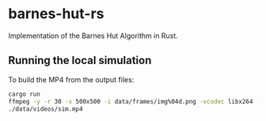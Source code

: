 # barnes-hut-rs

Implementation of the Barnes Hut Algorithm in Rust.

## Running the local simulation

To build the MP4 from the output files:

```sh
cargo run
ffmpeg -y -r 30 -s 500x500 -i data/frames/img%04d.png -vcodec libx264 -crf 4 -pix_fmt yuv420p data/videos/sim.mp4
./data/videos/sim.mp4
```
